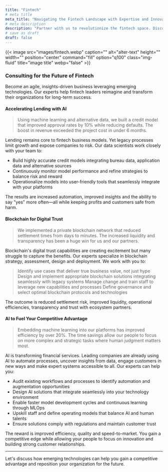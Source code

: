 ```yaml
---
title: "Fintech"
# meta title
meta_title: "Navigating the Fintech Landscape with Expertise and Innovation"
# meta description
description: "Partner with us to revolutionize the fintech space. Discover AI-driven strategies for lending, payment, and blockchain to redefine your fintech ventures."
# save as draft
draft: false
---
```

{{< image src="images/fintech.webp" caption="" alt="alter-text" height="" width="" position="center" command="fill" option="q100" class="img-fluid" title="image title"  webp="false" >}}
### Consulting for the Future of Fintech
Become an agile, insights-driven business leveraging emerging technologies. Our experts help fintech leaders reimagine and transform their organizations for long-term success.

#### Accelerating Lending with AI
> Using machine learning and alternative data, we built a credit model that improved approval rates by 10% while reducing defaults. The boost in revenue exceeded the project cost in under 6 months.

Lending remains core to fintech business models. Yet legacy processes limit growth and expose companies to risk. Our data scientists work closely with your team to:

- Build highly accurate credit models integrating bureau data, application data and alternative sources
- Continuously monitor model performance and refine strategies to balance risk and reward
- Operationalize models into user-friendly tools that seamlessly integrate with your platforms

The results are increased automation, improved insights and the ability to say "yes" more often—all while keeping profits and customers safe from harm.

#### Blockchain for Digital Trust

>We implemented a private blockchain network that reduced settlement times from days to minutes. The increased liquidity and transparency has been a huge win for us and our partners.

Blockchain's digital trust capabilities are creating excitement but many struggle to capture the benefits. Our experts specialize in blockchain strategy, assessment, design and deployment. We work with you to:

> Identify use cases that deliver true business value, not just hype
> Design and implement appropriate blockchain solutions integrating seamlessly with legacy systems
> Manage change and train staff to leverage new capabilities and processes
> Define governance and select optimal blockchain protocols and technologies

The outcome is reduced settlement risk, improved liquidity, operational efficiencies, transparency and trust with ecosystem partners.

#### AI to Fuel Your Competitive Advantage
> Embedding machine learning into our platforms has improved efficiency by over 20%. The time savings allow our people to focus on more complex and strategic tasks where human judgment matters most.

AI is transforming financial services. Leading companies are already using AI to automate processes, uncover insights from data, engage customers in new ways and make expert systems accessible to all. Our experts can help you:

- Audit existing workflows and processes to identify automation and augmentation opportunities
- Design AI solutions that integrate seamlessly into your technology environment
- Enable faster model development cycles and continuous learning through MLOps
- Upskill staff and define operating models that balance AI and human talents
- Ensure solutions comply with regulations and maintain customer trust

The reward is improved efficiency, quality and speed-to-market. You gain a competitive edge while allowing your people to focus on innovation and building strong customer relationships.

---

Let's discuss how emerging technologies can help you gain a competitive advantage and reposition your organization for the future.